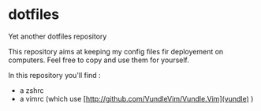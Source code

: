# dotfiles
Yet another dotfiles repository

This repository aims at keeping my config files fir deployement on computers.
Feel free to copy and use them for yourself.

In this repository you'll find :
  - a zshrc
  - a vimrc (which use [http://github.com/VundleVim/Vundle.Vim](vundle) )
